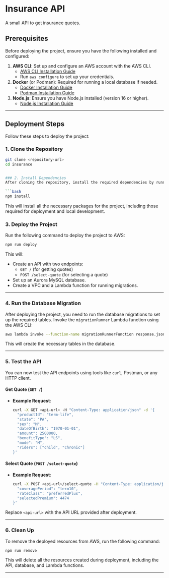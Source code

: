 # Insurance API

A small API to get insurance quotes.

## Prerequisites

Before deploying the project, ensure you have the following installed and configured:

1. **AWS CLI**: Set up and configure an AWS account with the AWS CLI.
   - [AWS CLI Installation Guide](https://docs.aws.amazon.com/cli/latest/userguide/install-cliv2.html)
   - Run `aws configure` to set up your credentials.
2. **Docker** (or Podman): Required for running a local database if needed.
   - [Docker Installation Guide](https://docs.docker.com/get-docker/)
   - [Podman Installation Guide](https://podman.io/getting-started/installation)
3. **Node.js**: Ensure you have Node.js installed (version 16 or higher).
   - [Node.js Installation Guide](https://nodejs.org/)

---

## Deployment Steps

Follow these steps to deploy the project:

### 1. Clone the Repository
```bash
git clone <repository-url>
cd insurance


### 2. Install Dependencies
After cloning the repository, install the required dependencies by running:

```bash
npm install
```

This will install all the necessary packages for the project, including those required for deployment and local development.


### 3. Deploy the Project
Run the following command to deploy the project to AWS:

```bash
npm run deploy
```

This will:
- Create an API with two endpoints:
  - `GET /` (for getting quotes)
  - `POST /select-quote` (for selecting a quote)
- Set up an Aurora MySQL database.
- Create a VPC and a Lambda function for running migrations.

---

### 4. Run the Database Migration
After deploying the project, you need to run the database migrations to set up the required tables. Invoke the `migrationRunner` Lambda function using the AWS CLI:

```bash
aws lambda invoke --function-name migrationRunnerFunction response.json
```

This will create the necessary tables in the database.

---

### 5. Test the API
You can now test the API endpoints using tools like `curl`, Postman, or any HTTP client.

#### **Get Quote** (`GET /`)
- **Example Request**:
  ```bash
  curl -X GET <api-url> -H "Content-Type: application/json" -d '{
    "productId": "term-life",
    "state": "PA",
    "sex": "M",
    "dateOfBirth": "1970-01-01",
    "amount": 2500000,
    "benefitType": "LS",
    "mode": "M",
    "riders": ["child", "chronic"]
  }'
  ```

#### **Select Quote** (`POST /select-quote`)
- **Example Request**:
  ```bash
  curl -X POST <api-url>/select-quote -H "Content-Type: application/json" -d '{
    "coveragePeriod": "term10",
    "rateClass": "preferredPlus",
    "selectedPremium": 4474
  }'
  ```

Replace `<api-url>` with the API URL provided after deployment.

---

### 6. Clean Up
To remove the deployed resources from AWS, run the following command:

```bash
npm run remove
```

This will delete all the resources created during deployment, including the API, database, and Lambda functions.

---
